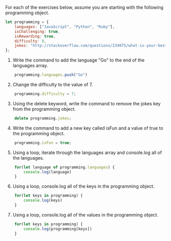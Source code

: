 For each of the exercises below, assume you are starting with the following programming object.
```javascript
let programming = {
    languages: ["JavaScript", "Python", "Ruby"],
    isChallenging: true,
    isRewarding: true,
    difficulty: 8,
    jokes: "http://stackoverflow.com/questions/234075/what-is-your-best-programmer-joke"
};
```

1. Write the command to add the language "Go" to the end of the languages array.
```javascript
    programming.languages.push("Go")
```
    
2. Change the difficulty to the value of 7.
```javascript
    programming.difficulty = 7;
```

3. Using the delete keyword, write the command to remove the jokes key from the programming object.
```javascript
    delete programming.jokes;
```

4. Write the command to add a new key called isFun and a value of true to the programming object.
```javascript
    programming.isFun = true;
```

5. Using a loop, iterate through the languages array and console.log all of the languages.
```javascript
    for(let language of programming.languages) {
        console.log(language)
    }
```

6. Using a loop, console.log all of the keys in the programming object.
```javascript
    for(let keys in programming) {
        console.log(keys)
    }
```

7. Using a loop, console.log all of the values in the programming object.
```javascript
    for(let keys in programming) {
        console.log(programming[keys])
    }
```